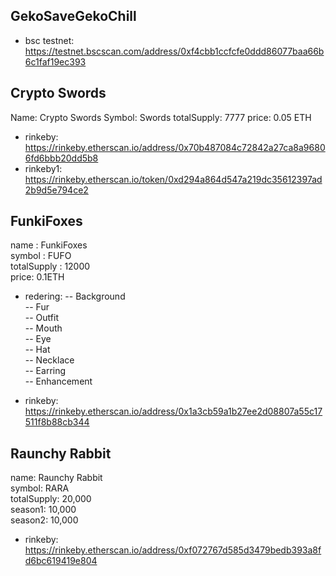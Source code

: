## GekoSaveGekoChill
- bsc testnet: https://testnet.bscscan.com/address/0xf4cbb1ccfcfe0ddd86077baa66b6c1faf19ec393


## Crypto Swords
Name: Crypto Swords
Symbol: Swords
totalSupply: 7777
price: 0.05 ETH

- rinkeby: https://rinkeby.etherscan.io/address/0x70b487084c72842a27ca8a96806fd6bbb20dd5b8
- rinkeby1: https://rinkeby.etherscan.io/token/0xd294a864d547a219dc35612397ad2b9d5e794ce2

## FunkiFoxes
name : FunkiFoxes  
symbol : FUFO  
totalSupply : 12000  
price: 0.1ETH  
- redering: 
-- Background  
-- Fur  
-- Outfit  
-- Mouth  
-- Eye  
-- Hat  
-- Necklace  
-- Earring  
-- Enhancement  

- rinkeby: https://rinkeby.etherscan.io/address/0x1a3cb59a1b27ee2d08807a55c17511f8b88cb344

## Raunchy Rabbit  
name: Raunchy Rabbit  
symbol: RARA  
totalSupply: 20,000  
season1: 10,000  
season2: 10,000  

- rinkeby: https://rinkeby.etherscan.io/address/0xf072767d585d3479bedb393a8fd6bc619419e804